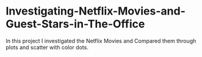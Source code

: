 # Investigating-Netflix-Movies-and-Guest-Stars-in-The-Office
In this project I investigated the Netflix Movies and Compared them through plots and scatter with color dots.
